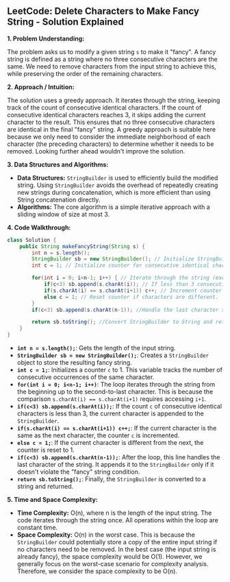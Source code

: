 ## LeetCode: Delete Characters to Make Fancy String - Solution Explained

**1. Problem Understanding:**

The problem asks us to modify a given string `s` to make it "fancy". A fancy string is defined as a string where no three consecutive characters are the same.  We need to remove characters from the input string to achieve this, while preserving the order of the remaining characters.

**2. Approach / Intuition:**

The solution uses a greedy approach.  It iterates through the string, keeping track of the count of consecutive identical characters.  If the count of consecutive identical characters reaches 3, it skips adding the current character to the result.  This ensures that no three consecutive characters are identical in the final "fancy" string.  A greedy approach is suitable here because we only need to consider the immediate neighborhood of each character (the preceding characters) to determine whether it needs to be removed.  Looking further ahead wouldn't improve the solution.

**3. Data Structures and Algorithms:**

* **Data Structures:**  `StringBuilder` is used to efficiently build the modified string.  Using `StringBuilder` avoids the overhead of repeatedly creating new strings during concatenation, which is more efficient than using String concatenation directly.
* **Algorithms:** The core algorithm is a simple iterative approach with a sliding window of size at most 3.


**4. Code Walkthrough:**

```java
class Solution {
    public String makeFancyString(String s) {
        int n = s.length();
        StringBuilder sb = new StringBuilder(); // Initialize StringBuilder to store the result.
        int c = 1; // Initialize counter for consecutive identical characters.

        for(int i = 0; i<n-1; i++) { // Iterate through the string (excluding the last character).
            if(c<3) sb.append(s.charAt(i)); // If less than 3 consecutive identical chars, append to result.
            if(s.charAt(i) == s.charAt(i+1)) c++; // Increment counter if the current character is same as the next.
            else c = 1; // Reset counter if characters are different.
        }
        if(c<3) sb.append(s.charAt(n-1)); //Handle the last character separately.

        return sb.toString(); //Convert StringBuilder to String and return.
    }
}
```

* **`int n = s.length();`**: Gets the length of the input string.
* **`StringBuilder sb = new StringBuilder();`**: Creates a `StringBuilder` object to store the resulting fancy string.
* **`int c = 1;`**: Initializes a counter `c` to 1. This variable tracks the number of consecutive occurrences of the same character.
* **`for(int i = 0; i<n-1; i++)`**:  The loop iterates through the string from the beginning up to the second-to-last character.  This is because the comparison `s.charAt(i) == s.charAt(i+1)` requires accessing `i+1`.
* **`if(c<3) sb.append(s.charAt(i));`**: If the count `c` of consecutive identical characters is less than 3, the current character is appended to the `StringBuilder`.
* **`if(s.charAt(i) == s.charAt(i+1)) c++;`**: If the current character is the same as the next character, the counter `c` is incremented.
* **`else c = 1;`**: If the current character is different from the next, the counter is reset to 1.
* **`if(c<3) sb.append(s.charAt(n-1));`**: After the loop, this line handles the last character of the string.  It appends it to the `StringBuilder` only if it doesn't violate the "fancy" string condition.
* **`return sb.toString();`**: Finally, the `StringBuilder` is converted to a string and returned.


**5. Time and Space Complexity:**

* **Time Complexity:** O(n), where n is the length of the input string. The code iterates through the string once.  All operations within the loop are constant time.
* **Space Complexity:** O(n) in the worst case. This is because the `StringBuilder` could potentially store a copy of the entire input string if no characters need to be removed. In the best case (the input string is already fancy), the space complexity would be O(1).  However, we generally focus on the worst-case scenario for complexity analysis. Therefore, we consider the space complexity to be O(n).
